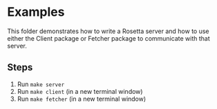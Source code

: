 # Examples

This folder demonstrates how to write a Rosetta server and how
to use either the Client package or Fetcher package to communicate
with that server.

## Steps
1. Run `make server`
2. Run `make client` (in a new terminal window)
2. Run `make fetcher` (in a new terminal window)

